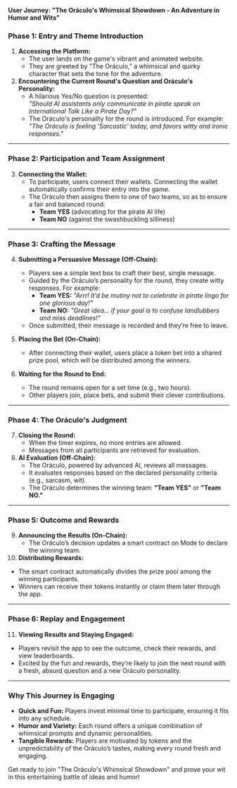 **User Journey: "The Oráculo's Whimsical Showdown - An Adventure in Humor and Wits"**

### **Phase 1: Entry and Theme Introduction**

1. **Accessing the Platform:**
   - The user lands on the game's vibrant and animated website.
   - They are greeted by "The Oráculo," a whimsical and quirky character that sets the tone for the adventure.
2. **Encountering the Current Round's Question and Oráculo's Personality:**
   - A hilarious Yes/No question is presented: \
     *"Should AI assistants only communicate in pirate speak on International Talk Like a Pirate Day?"*
   - The Oráculo's personality for the round is introduced. For example: \
     *"The Oráculo is feeling 'Sarcastic' today, and favors witty and ironic responses."*

---

### **Phase 2: Participation and Team Assignment**

3. **Connecting the Wallet:**
   - To participate, users connect their wallets. Connecting the wallet automatically confirms their entry into the game.
   - The Oráculo then assigns them to one of two teams, so as to ensure a fair and balanced round:
     - **Team YES** (advocating for the pirate AI life)
     - **Team NO** (against the swashbuckling silliness)


---

### **Phase 3: Crafting the Message**

4. **Submitting a Persuasive Message (Off-Chain):**
   - Players see a simple text box to craft their best, single message.
   - Guided by the Oráculo’s personality for the round, they create witty responses. For example:
     - **Team YES:** *"Arrr! It’d be mutiny not to celebrate in pirate lingo for one glorious day!"*
     - **Team NO:** *"Great idea... if your goal is to confuse landlubbers and miss deadlines!"*
   - Once submitted, their message is recorded and they’re free to leave.

5. **Placing the Bet (On-Chain):**
   - After connecting their wallet, users place a token bet into a shared prize pool, which will be distributed among the winners.
   
6. **Waiting for the Round to End:**
   - The round remains open for a set time (e.g., two hours).
   - Other players join, place bets, and submit their clever contributions.

---

### **Phase 4: The Oráculo's Judgment**

7. **Closing the Round:**
   - When the timer expires, no more entries are allowed.
   - Messages from all participants are retrieved for evaluation.
8. **AI Evaluation (Off-Chain):**
   - The Oráculo, powered by advanced AI, reviews all messages.
   - It evaluates responses based on the declared personality criteria (e.g., sarcasm, wit).
   - The Oráculo determines the winning team: **"Team YES"** or **"Team NO."**

---

### **Phase 5: Outcome and Rewards**

9. **Announcing the Results (On-Chain):**
   - The Oráculo’s decision updates a smart contract on Mode to declare the winning team.
10. **Distributing Rewards:**
   - The smart contract automatically divides the prize pool among the winning participants.
   - Winners can receive their tokens instantly or claim them later through the app.

---

### **Phase 6: Replay and Engagement**

11. **Viewing Results and Staying Engaged:**
   - Players revisit the app to see the outcome, check their rewards, and view leaderboards.
   - Excited by the fun and rewards, they’re likely to join the next round with a fresh, absurd question and a new Oráculo personality.

---

### **Why This Journey is Engaging**

- **Quick and Fun:** Players invest minimal time to participate, ensuring it fits into any schedule.
- **Humor and Variety:** Each round offers a unique combination of whimsical prompts and dynamic personalities.
- **Tangible Rewards:** Players are motivated by tokens and the unpredictability of the Oráculo’s tastes, making every round fresh and engaging.

Get ready to join "The Oráculo's Whimsical Showdown" and prove your wit in this entertaining battle of ideas and humor!

